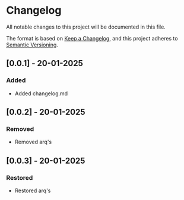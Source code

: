 # Changelog

All notable changes to this project will be documented in this file.

The format is based on [Keep a Changelog](https://keepachangelog.com/en/1.1.0/),
and this project adheres to [Semantic Versioning](https://semver.org/spec/v2.0.0.html).

## [0.0.1] - 20-01-2025

### Added

- Added changelog.md

## [0.0.2] - 20-01-2025

### Removed

- Removed arq's

## [0.0.3] - 20-01-2025

### Restored

- Restored arq's
